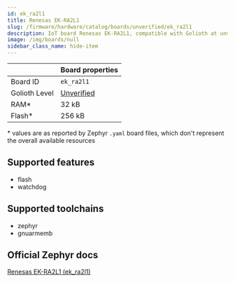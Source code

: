 ```yaml
---
id: ek_ra2l1
title: Renesas EK-RA2L1
slug: /firmware/hardware/catalog/boards/unverified/ek_ra2l1
description: IoT board Renesas EK-RA2L1, compatible with Golioth at unverified level.
image: /img/boards/null
sidebar_class_name: hide-item
---
```


[//]: # (This is an auto-generated file, do not edit! Changes to it will be lost upon re-generation)



|                | Board properties     |
| -------------  | -------------------- |
| Board ID       | `ek_ra2l1` |
| Golioth Level  | [Unverified](/firmware/hardware#unverified-boards) |
| RAM*           | 32 kB |
| Flash*         | 256 kB |

\* values are as reported by Zephyr `.yaml` board files, which don't represent the overall available resources



## Supported features

* flash
* watchdog

## Supported toolchains

* zephyr
* gnuarmemb

## Official Zephyr docs

[Renesas EK-RA2L1 (ek_ra2l1)](https://docs.zephyrproject.org/latest/boards/renesas/ek_ra2l1/doc/index.html)
